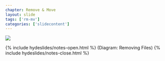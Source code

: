```yaml
---
chapter: Remove & Move
layout: slide
tags: ['rm-mv']
categories: ['slidecontent']
---
```


<div class="diagram-group">
	<img class="diagram" src="assets/diagrams/git-file-states.png">
</div>

{% include hydeslides/notes-open.html %}
(Diagram: Removing Files)
{% include hydeslides/notes-close.html %}